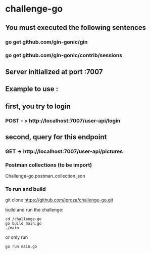 # challenge-go
## You must executed the following sentences
### go get github.com/gin-gonic/gin
### go get github.com/gin-gonic/contrib/sessions

## Server initialized at port :7007
## Example to use :
## first, you try to login
### POST - > http://localhost:7007/user-api/login
## second, query for this endpoint
### GET -> http://localhost:7007/user-api/pictures

### Postman collections (to be import)
Challenge-go.postman_collection.json

### To run and build
git clone https://github.com/jproza/challenge-go.git

build and run the challenge:
```
cd /challenge-go
go build main.go
./main
```

or only run
```
go run main.go
```
